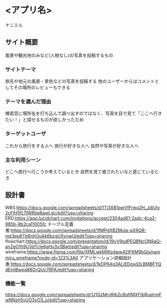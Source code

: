 # <アプリ名>
ナニミル

## サイト概要
風景や観光地のみなど(人物なし)の写真を投稿するもの

### サイトテーマ
旅先や地元の風景・景色などの写真を投稿する
他のユーザーからはコメントとしてその場所のレビューもできる

### テーマを選んだ理由
検索窓に場所名を打ち込んで調べ出すのではなく、写真を目で見て「ここへ行きたい！」と探せるものが欲しかったため

### ターゲットユーザ
これから旅行をする人へ
旅行が好きな人へ
自然や写真が好きな人へ

### 主な利用シーン
どこへ旅行へ行こうか考えているとき
自然を見て癒されたいなと感じているとき

## 設計書
WBS:https://docs.google.com/spreadsheets/d/1Ti3XB1pwVfFnkq2H_JdjUIy2cFIH5fLTtWRbe8awLgc/edit?usp=sharing
ERD:https://app.lucidchart.com/invitations/accept/2304ad61-2adc-4ca2-985b-8b2ca11005fc
テーブル定義書:https://docs.google.com/spreadsheets/d/1fMPdXB2MuIa-pX9QR-me3pp6Tb6nhOuAk6bzgUXvnwU/edit?usp=sharing
flowchart:https://docs.google.com/presentation/d/19yV9sdPEQBNcON9aQ-anZeO1h9UVdTcle6gHy3v3BwI/edit?usp=sharing
wireframe:https://www.figma.com/file/XfMLwkMWzdww42IFKM9bQq/nanimiru_wireframe?node-id=123%3A0
アプリケーション詳細設計書:https://docs.google.com/spreadsheets/d/1kDP6Ag3ALiEDgxd2LBMBFYQdEjnIBweq88OrQUc7RFA/edit?usp=sharing

### 機能一覧
https://docs.google.com/spreadsheets/d/1J1GzMrnRjb2c8qfIMXFtbRuelrmFwNNzh5yUO3vO3_o/edit?usp=sharing

